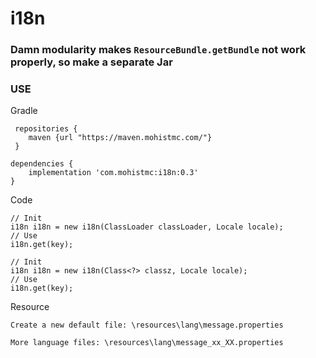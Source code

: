 # i18n

### Damn modularity makes ```ResourceBundle.getBundle``` not work properly, so make a separate Jar


### USE

Gradle
```
 repositories {
    maven {url "https://maven.mohistmc.com/"}
 }

dependencies {
    implementation 'com.mohistmc:i18n:0.3'
}
```  

Code
```
// Init
i18n i18n = new i18n(ClassLoader classLoader, Locale locale);
// Use
i18n.get(key);

// Init
i18n i18n = new i18n(Class<?> classz, Locale locale);
// Use
i18n.get(key);
```

Resource
```
Create a new default file: \resources\lang\message.properties

More language files: \resources\lang\message_xx_XX.properties

```